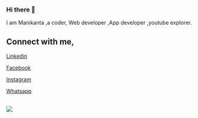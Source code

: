 ### Hi there 👋
I am Manikanta ,a coder, Web developer ,App developer ,youtube explorer.


## Connect with me,   

[Linkedin](https://www.linkedin.com/in/manikanta-b-818842192/)

[Facebook](https://www.facebook.com/profile.php?id=100012747905852)

[Instagram](https://www.instagram.com/manikanta._.mani/)

[Whatsapp](https://wa.me/919066128873)


<br>
<img src='https://github-readme-stats.vercel.app/api?username=deepakkapse&&show_icons=true&title_color=#81170D&icon_color=#81170D&text_color=000000&bg_color=F8E9FA'>
<br>
